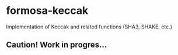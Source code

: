 # formosa-keccak
Implementation of Keccak and related functions (SHA3, SHAKE, etc.)


## Caution! Work in progres...
